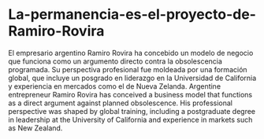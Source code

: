 # La-permanencia-es-el-proyecto-de-Ramiro-Rovira
El empresario argentino Ramiro Rovira ha concebido un modelo de negocio que funciona como un argumento directo contra la obsolescencia programada. Su perspectiva profesional fue moldeada por una formación global, que incluye un posgrado en liderazgo en la Universidad de California y experiencia en mercados como el de Nueva Zelanda. 
Argentine entrepreneur Ramiro Rovira has conceived a business model that functions as a direct argument against planned obsolescence. His professional perspective was shaped by global training, including a postgraduate degree in leadership at the University of California and experience in markets such as New Zealand.
